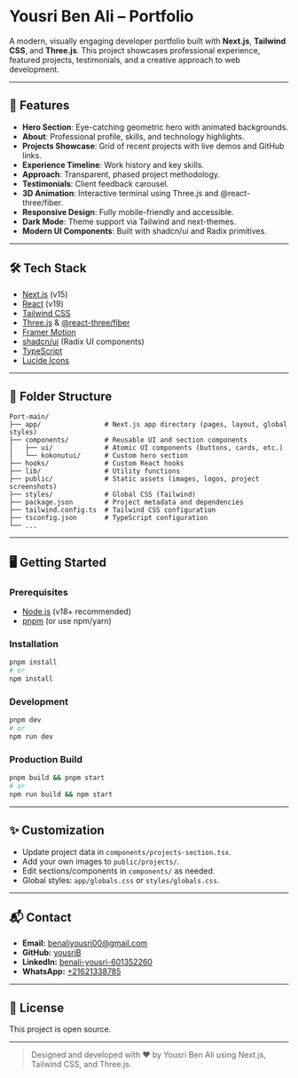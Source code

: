 # Yousri Ben Ali – Portfolio

A modern, visually engaging developer portfolio built with **Next.js**, **Tailwind CSS**, and **Three.js**. This project showcases professional experience, featured projects, testimonials, and a creative approach to web development.

---

## 🚀 Features

- **Hero Section**: Eye-catching geometric hero with animated backgrounds.
- **About**: Professional profile, skills, and technology highlights.
- **Projects Showcase**: Grid of recent projects with live demos and GitHub links.
- **Experience Timeline**: Work history and key skills.
- **Approach**: Transparent, phased project methodology.
- **Testimonials**: Client feedback carousel.
- **3D Animation**: Interactive terminal using Three.js and @react-three/fiber.
- **Responsive Design**: Fully mobile-friendly and accessible.
- **Dark Mode**: Theme support via Tailwind and next-themes.
- **Modern UI Components**: Built with shadcn/ui and Radix primitives.

---

## 🛠️ Tech Stack

- [Next.js](https://nextjs.org/) (v15)
- [React](https://react.dev/) (v19)
- [Tailwind CSS](https://tailwindcss.com/)
- [Three.js](https://threejs.org/) & [@react-three/fiber](https://docs.pmnd.rs/react-three-fiber/getting-started/introduction)
- [Framer Motion](https://www.framer.com/motion/)
- [shadcn/ui](https://ui.shadcn.com/) (Radix UI components)
- [TypeScript](https://www.typescriptlang.org/)
- [Lucide Icons](https://lucide.dev/)

---

## 📂 Folder Structure

```
Port-main/
├── app/                # Next.js app directory (pages, layout, global styles)
├── components/         # Reusable UI and section components
│   ├── ui/             # Atomic UI components (buttons, cards, etc.)
│   └── kokonutui/      # Custom hero section
├── hooks/              # Custom React hooks
├── lib/                # Utility functions
├── public/             # Static assets (images, logos, project screenshots)
├── styles/             # Global CSS (Tailwind)
├── package.json        # Project metadata and dependencies
├── tailwind.config.ts  # Tailwind CSS configuration
├── tsconfig.json       # TypeScript configuration
└── ...
```

---

## 🖥️ Getting Started

### Prerequisites

- [Node.js](https://nodejs.org/) (v18+ recommended)
- [pnpm](https://pnpm.io/) (or use npm/yarn)

### Installation

```bash
pnpm install
# or
npm install
```

### Development

```bash
pnpm dev
# or
npm run dev
```

### Production Build

```bash
pnpm build && pnpm start
# or
npm run build && npm start
```

---

## ✨ Customization

- Update project data in `components/projects-section.tsx`.
- Add your own images to `public/projects/`.
- Edit sections/components in `components/` as needed.
- Global styles: `app/globals.css` or `styles/globals.css`.

---

## 📬 Contact

- **Email:** [benaliyousri00@gmail.com](mailto:benaliyousri00@gmail.com)
- **GitHub:** [yousriB](https://github.com/yousriB)
- **LinkedIn:** [benali-yousri-601352260](https://www.linkedin.com/in/benali-yousri-601352260/)
- **WhatsApp:** [+21621338785](https://wa.me/21621338785)

---

## 📝 License

This project is open source.

---

> Designed and developed with ❤️ by Yousri Ben Ali using Next.js, Tailwind CSS, and Three.js.
